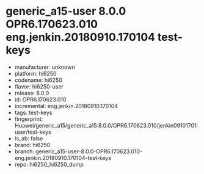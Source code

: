 # generic_a15-user 8.0.0 OPR6.170623.010 eng.jenkin.20180910.170104 test-keys
- manufacturer: unknown
- platform: hi6250
- codename: hi6250
- flavor: hi6250-user
- release: 8.0.0
- id: OPR6.170623.010
- incremental: eng.jenkin.20180910.170104
- tags: test-keys
- fingerprint: Huawei/generic_a15/generic_a15:8.0.0/OPR6.170623.010/jenkin09101701:user/test-keys
- is_ab: false
- brand: hi6250
- branch: generic_a15-user-8.0.0-OPR6.170623.010-eng.jenkin.20180910.170104-test-keys
- repo: hi6250_hi6250_dump
